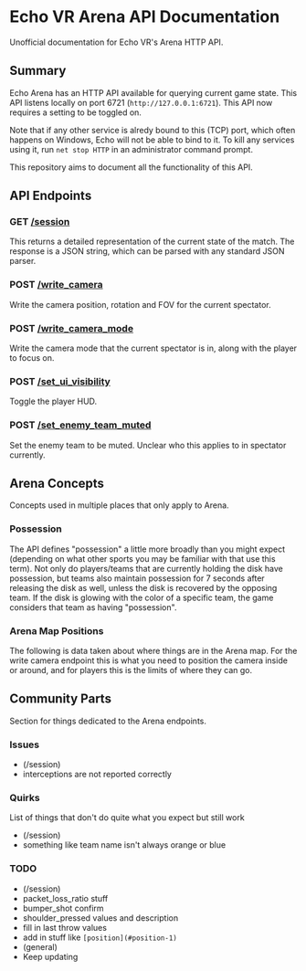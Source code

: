 # Echo VR Arena API Documentation

Unofficial documentation for Echo VR's Arena HTTP API.

## Summary

Echo Arena has an HTTP API available for querying current game state. This API
listens locally on port 6721 (`http://127.0.0.1:6721`). This API now requires a setting to be toggled on.

Note that if any other service is alredy bound to this (TCP) port, which often
happens on Windows, Echo will not be able to bind to it. To kill any services
using it, run `net stop HTTP` in an administrator command prompt.

This repository aims to document all the functionality of this API.

## API Endpoints

### GET [/session](/Arena/session.md)

This returns a detailed representation of the current state of the match. The response is a JSON string, which can be parsed with any standard JSON parser.

### POST [/write_camera](/Arena/write_camera.md)

Write the camera position, rotation and FOV for the current spectator.

### POST [/write_camera_mode](/Arena/write_camera_mode.md)

Write the camera mode that the current spectator is in, along with the player to focus on.

### POST [/set_ui_visibility](/Arena/set_ui_visibility.md)

Toggle the player HUD.

### POST [/set_enemy_team_muted](/Arena/set_enemy_team_muted.md)

Set the enemy team to be muted. Unclear who this applies to in spectator currently.

## Arena Concepts

Concepts used in multiple places that only apply to Arena.

### Possession

The API defines "possession" a little more broadly than you might expect (depending on what other sports you may be familiar with that use this term). Not only do players/teams that are currently holding the disk have possession, but teams also maintain possession for 7 seconds after releasing the disk as well, unless the disk is recovered by the opposing team. If the disk is glowing with the color of a specific team, the game considers that team as having "possession".

### Arena Map Positions

The following is data taken about where things are in the Arena map. For the write camera endpoint this is what you need to position the camera inside or around, and for players this is the limits of where they can go.

## Community Parts

Section for things dedicated to the Arena endpoints.

### Issues

- (/session)
- interceptions are not reported correctly

### Quirks

List of things that don't do quite what you expect but still work

- (/session)
- something like team name isn't always orange or blue

### TODO

- (/session)
- packet_loss_ratio stuff
- bumper_shot confirm
- shoulder_pressed values and description
- fill in last throw values
- add in stuff like `[position](#position-1)`
- (general)
- Keep updating
